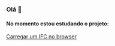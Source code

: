 ### Olá 👋

#### No momento estou estudando o projeto:
[Carregar um IFC no browser](https://rebecapessoa.github.io/projetoifcweb/)

<!--
**RebecaPessoa/RebecaPessoa** is a ✨ _special_ ✨ repository because its `README.md` (this file) appears on your GitHub profile.

Here are some ideas to get you started:

- 🔭 I’m currently working on ...
- 🌱 I’m currently learning ...
- 👯 I’m looking to collaborate on ...
- 🤔 I’m looking for help with ...
- 💬 Ask me about ...
- 📫 How to reach me: ...
- 😄 Pronouns: ...
- ⚡ Fun fact: ...
-->
